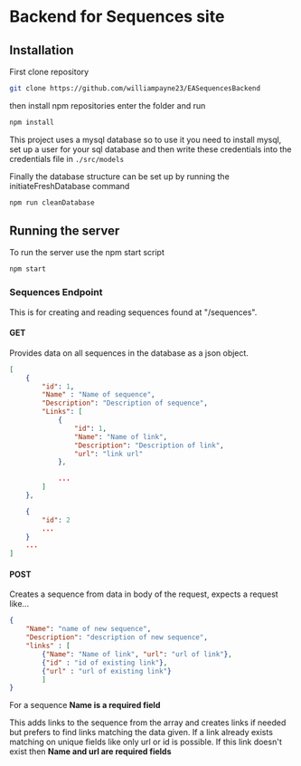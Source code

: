 # Backend for Sequences site

## Installation
First clone repository

```bash
git clone https://github.com/williampayne23/EASequencesBackend
```

then install npm repositories enter the folder and run

```bash
npm install
```
This project uses a mysql database so to use it you need to install mysql, set up a user for your sql database and then write these credentials into the credentials file in `./src/models`

Finally the database structure can be set up by running the initiateFreshDatabase command

```bash
npm run cleanDatabase
```

## Running the server

To run the server use the npm start script

```bash
npm start
```

### Sequences Endpoint
This is for creating and reading sequences found at "/sequences".

#### GET
Provides data on all sequences in the database as a json object.

```json
[
    {
        "id": 1,
        "Name" : "Name of sequence",
        "Description": "Description of sequence",
        "Links": [
            {
                "id": 1,
                "Name": "Name of link",
                "Description": "Description of link",
                "url": "link url"
            },

            ...
        ]
    },

    {
        "id": 2
        ...
    }
    ...
]
```

#### POST

Creates a sequence from data in body of the request, expects a request like...

```json
{
	"Name": "name of new sequence",
	"Description": "description of new sequence",
	"links" : [
        {"Name": "Name of link", "url": "url of link"},
        {"id" : "id of existing link"},
        {"url" : "url of existing link"}
        ]
}
```

For a sequence **Name is a required field**

This adds links to the sequence from the array and creates links if needed but prefers to find links matching the data given. If a link already exists matching on unique fields like only url or id is possible. If this link doesn't exist then **Name and url are required fields** 